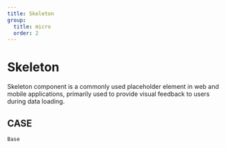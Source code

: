 ```yaml
---
title: Skeleton
group:
  title: micro
  order: 2
---
```


# Skeleton

Skeleton component is a commonly used placeholder element in web and mobile applications, primarily used to provide visual feedback to users during data loading.

## CASE

<code src="./demo/index.tsx">Base</code>
